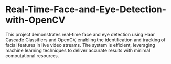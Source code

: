 # Real-Time-Face-and-Eye-Detection-with-OpenCV
This project demonstrates real-time face and eye detection using Haar Cascade Classifiers and OpenCV, enabling the identification and tracking of facial features in live video streams. The system is efficient, leveraging machine learning techniques to deliver accurate results with minimal computational resources.
